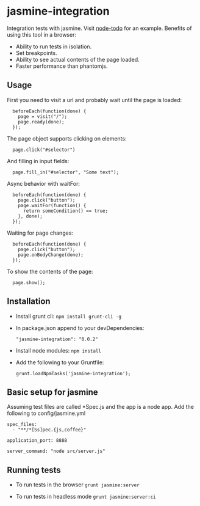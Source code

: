 jasmine-integration
===================

Integration tests with jasmine. Visit [node-todo](https://github.com/jordinl/node-todo) for an example. Benefits of using this tool in a browser:

- Ability to run tests in isolation.
- Set breakpoints.
- Ability to see actual contents of the page loaded.
- Faster performance than phantomjs.


## Usage

First you need to visit a url and probably wait until the page is loaded:

````
  beforeEach(function(done) {
    page = visit("/");
    page.ready(done);
  });
````

The page object supports clicking on elements:

````
  page.click("#selector")
````

And filling in input fields:

````
  page.fill_in("#selector", "Some text");
````

Async behavior with waitFor:

````
  beforeEach(function(done) {
	page.click("button");
	page.waitFor(function() {
	  return someCondition() == true;
    }, done);
  });
````

Waiting for page changes:
````
  beforeEach(function(done) {
	page.click("button");
	page.onBodyChange(done);
  });
````

To show the contents of the page:

````
  page.show();
````

## Installation

- Install grunt cli: `npm install grunt-cli -g`

- In package.json append to your devDependencies:

	````
	"jasmine-integration": "0.0.2"
	````
- Install node modules: `npm install`

- Add the following to your Gruntfile:

	````
	grunt.loadNpmTasks('jasmine-integration');
	````

## Basic setup for jasmine

Assuming test files are called *Spec.js and the app is a node app. Add the following to config/jasmine.yml

````
spec_files:
  - "**/*[Ss]pec.{js,coffee}"

application_port: 8888

server_command: "node src/server.js"
````

## Running tests

- To run tests in the browser `grunt jasmine:server`

- To run tests in headless mode `grunt jasmine:server:ci`